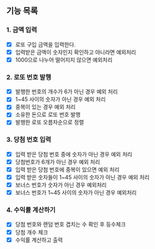 ## 기능 목록
### 1. 금액 입력
- [x] 로또 구입 금액을 입력한다.
- [x] 입력받은 금액이 숫자인지 확인하고 아니라면 예외처리
- [x] 1000으로 나누어 떨어지지 않으면 예외처리
### 2. 로또 번호 발행
- [x] 발행한 번호의 개수가 6가 아닌 경우 예외 처리
- [x] 1~45 사이의 숫자가 아닌 경우 예외 처리
- [x] 중복이 있는 경우 예외 처리
- [x] 소유한 돈으로 로또 번호 발행
- [x] 발행한 로또 오름차순으로 정렬
### 3. 당첨 번호 입력
- [x] 입력 받은 당첨 번호 중에 숫자가 아닌 경우 예외 처리
- [x] 당첨번호가 6개가 아닌 경우 예외 처리
- [x] 입력 받은 당첨 번호에 중복이 있으면 예외 처리
- [x] 입력 받은 숫자들이 1~45 사이의 숫자가 아닌 경우 예외 처리
- [x] 보너스 번호가 숫자가 아닌 경우 예외처리
- [x] 보너스 번호가 1~45 사이의 숫자가 아닌 경우 예외처리
### 4. 수익률 계산하기
- [x] 당첨 번호와 랜덤 번호 겹치는 수 확인 후 등수체크
- [x] 당첨 개수 체크
- [x] 수익률 계산하고 출력
